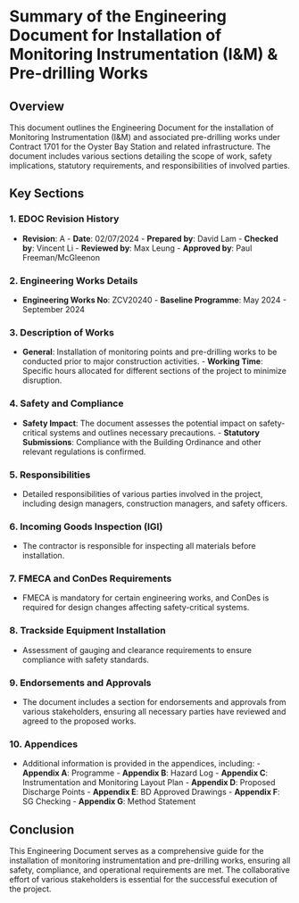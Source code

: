 # Summary of the Engineering Document for Installation of Monitoring Instrumentation (I&M) & Pre-drilling Works
## Overview
This document outlines the Engineering Document for the installation of Monitoring Instrumentation (I&M) and associated pre-drilling works under Contract 1701 for the Oyster Bay Station and related infrastructure. The document includes various sections detailing the scope of work, safety implications, statutory requirements, and responsibilities of involved parties.
## Key Sections
### 1. **EDOC Revision History**
- **Revision**: A - **Date**: 02/07/2024 - **Prepared by**: David Lam - **Checked by**: Vincent Li - **Reviewed by**: Max Leung - **Approved by**: Paul Freeman/McGleenon
### 2. **Engineering Works Details**
- **Engineering Works No**: ZCV20240 - **Baseline Programme**: May 2024 - September 2024
### 3. **Description of Works**
- **General**: Installation of monitoring points and pre-drilling works to be conducted prior to major construction activities. - **Working Time**: Specific hours allocated for different sections of the project to minimize disruption.
### 4. **Safety and Compliance**
- **Safety Impact**: The document assesses the potential impact on safety-critical systems and outlines necessary precautions. - **Statutory Submissions**: Compliance with the Building Ordinance and other relevant regulations is confirmed.
### 5. **Responsibilities**
- Detailed responsibilities of various parties involved in the project, including design managers, construction managers, and safety officers.
### 6. **Incoming Goods Inspection (IGI)**
- The contractor is responsible for inspecting all materials before installation.
### 7. **FMECA and ConDes Requirements**
- FMECA is mandatory for certain engineering works, and ConDes is required for design changes affecting safety-critical systems.
### 8. **Trackside Equipment Installation**
- Assessment of gauging and clearance requirements to ensure compliance with safety standards.
### 9. **Endorsements and Approvals**
- The document includes a section for endorsements and approvals from various stakeholders, ensuring all necessary parties have reviewed and agreed to the proposed works.
### 10. **Appendices**
- Additional information is provided in the appendices, including: - **Appendix A**: Programme - **Appendix B**: Hazard Log - **Appendix C**: Instrumentation and Monitoring Layout Plan - **Appendix D**: Proposed Discharge Points - **Appendix E**: BD Approved Drawings - **Appendix F**: SG Checking - **Appendix G**: Method Statement
## Conclusion
This Engineering Document serves as a comprehensive guide for the installation of monitoring instrumentation and pre-drilling works, ensuring all safety, compliance, and operational requirements are met. The collaborative effort of various stakeholders is essential for the successful execution of the project.